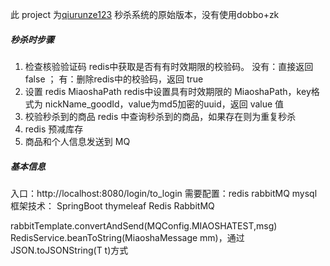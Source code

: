 此 project 为[qiurunze123](https://github.com/qiurunze123/miaosha) 秒杀系统的原始版本，没有使用dobbo+zk
##### 秒杀时步骤
1. 检查核验验证码
redis中获取是否有有时效期限的校验码。 没有：直接返回false   ； 有：删除redis中的校验码，返回 true
2. 设置 redis MiaoshaPath
redis中设置具有时效期限的 MiaoshaPath，key格式为 nickName_goodId，value为md5加密的uuid，返回 value 值
3. 校验秒杀到的商品
redis 中查询秒杀到的商品，如果存在则为重复秒杀
4. redis 预减库存
5. 商品和个人信息发送到 MQ

##### 基本信息
入口：http://localhost:8080/login/to_login
需要配置：redis  rabbitMQ  mysql
框架技术： SpringBoot thymeleaf  Redis RabbitMQ

rabbitTemplate.convertAndSend(MQConfig.MIAOSHATEST,msg)
RedisService.beanToString(MiaoshaMessage mm)，通过 JSON.toJSONString(T t)方式
